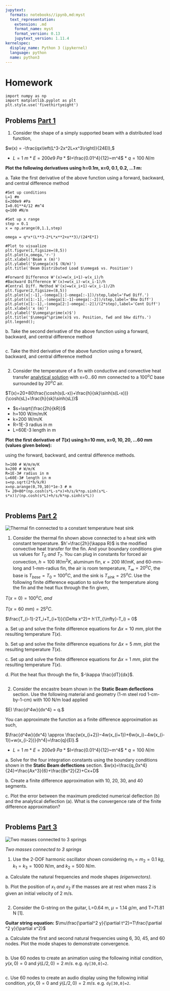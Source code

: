 ```yaml
---
jupytext:
  formats: notebooks//ipynb,md:myst
  text_representation:
    extension: .md
    format_name: myst
    format_version: 0.13
    jupytext_version: 1.11.4
kernelspec:
  display_name: Python 3 (ipykernel)
  language: python
  name: python3
---
```


# Homework

```{code-cell} ipython3
import numpy as np
import matplotlib.pyplot as plt
plt.style.use('fivethirtyeight')
```

## Problems [Part 1](./01_Revisiting_derivatives.md)

1. Consider the shape of a simply supported beam with a distributed load function,

$w(x) = -\frac{qx\left(L^3-2x^2L+x^3\right)}{24EI},$

* $L=1~m$
* $E=200e9~Pa$
* $I=\frac{0.01^4}{12}~m^4$
* $q=100~N/m$

__Plot the following derivatives using h=0.1m, x=0, 0.1, 0.2, ...1 m:__

a. Take the first derivative of the above function using a forward, backward, and central difference method

```{code-cell} ipython3
#Set up conditions
L=1 #m
E=200e9 #Pa
I=0.01**4/12 #m^4
q=100 #N/m

#Set up x range
step = 0.1
x = np.arange(0,1.1,step)

omega = q*x*(L**3-2*L*x**2+x**3)/(24*E*I)

#Plot to visualize
plt.figure(1,figsize=(8,5))
plt.plot(x,omega,'r-')
plt.xlabel('Beam x (m)')
plt.ylabel('$\omega(x)$ (N/m)')
plt.title('Beam Distributed Load $\omega$ vs. Position')

#Forward Difference W'(x)=w(x_i+1)-w(x_i)/h
#Backward Difference W'(x)=w(x_i)-w(x_i-1)/h
#Central Diff. Method W'(x)=w(x_i+1)-w(x_i-1)/2h
plt.figure(2,figsize=(8,5))
plt.plot(x[:-1],-(omega[1:]-omega[:-1])/step,label='Fwd Diff.')
plt.plot(x[1:-1],-(omega[1:-1]-omega[:-2])/step,label='Bkw Diff')
plt.plot(x[1:-1],-(omega[2:]-omega[:-2])/(2*step),label='Cent Diff')
plt.xlabel('x (m)')
plt.ylabel('$\omega\prime(x)$')
plt.title('$\omega^\prime(x)$ vs. Position, fwd and bkw diffs.')
plt.legend();

```

b. Take the second derivative of the above function using a forward, backward, and central difference method

```{code-cell} ipython3

```

c. Take the third derivative of the above function using a forward, backward, and central difference method

```{code-cell} ipython3

```

2. Consider the temperature of a fin with conductive and convective heat transfer [analytical solution](https://en.wikipedia.org/wiki/Fin_(extended_surface)#Solutions) with x=0...60 mm connected to a $100^oC$ base surrounded by $20^oC$ air. 

$T(x)=20+80\frac{\cosh(s(L-x))+\frac{h}{sk}\sinh(s(L-x))}{\cosh(sL)+\frac{h}{sk}\sinh(sL)}$

* $s=\sqrt{\frac{2h}{kR}}$
* h=100 W/m/m/K
* k=200 W/m/K
* R=1E-3 radius in m
* L=60E-3  length in m


__Plot the first derivative of $T(x)$ using h=10 mm, x=0, 10, 20, ...60 mm (values given below):__

using the forward, backward, and central difference methods.

```{code-cell} ipython3
h=100 # W/m/m/K
k=200 # W/m/K
R=1E-3# radius in m
L=60E-3# length in m
s=np.sqrt(2*h/k/R)
x=np.arange(0,70,10)*1e-3 # m
T= 20+80*(np.cosh(s*L-s*x)+h/s/k*np.sinh(s*L-s*x))/(np.cosh(s*L)+h/s/k*np.sinh(s*L))
```

```{code-cell} ipython3

```

## Problems [Part 2](./02_Keep_it_steady.md)

![Thermal fin connected to a constant temperature heat sink](../images/thermal_connect.png)

1. Consider the thermal fin shown above connected to a heat sink with constant temperature. $h'=\frac{2h}{\kappa R}$ is the modified convective heat transfer for the fin. And your boundary conditions give us values for $T_{0}~and~T_{7}.$ You can plug in constants for forced air convection, $h=100~W/m^2K$, aluminum fin, $\kappa=200~W/mK$, and 60-mm-long and 1-mm-radius fin, the air is room temperature, $T_{\infty}=20^oC$, the base is $T_{base}=T_{0}=100^oC$, and the sink is $T_{sink}=25^oC$. Use the following finite difference equation to solve for the temperature along the fin and the heat flux through the fin given, 

$T(x=0)=100^oC,~and$

$T(x=60~mm)=25^oC.$

$\frac{T_{i-1}-2T_i+T_{i+1}}{\Delta x^2}+ h'(T_{\infty}-T_i) = 0$

a. Set up and solve the finite difference equations for $\Delta x=10~mm$, plot the resulting temperature $T(x)$. 

b. Set up and solve the finite difference equations for $\Delta x=5~mm$, plot the resulting temperature $T(x)$. 

c. Set up and solve the finite difference equations for $\Delta x=1~mm$, plot the resulting temperature $T(x)$. 

d. Plot the heat flux through the fin, $-\kappa \frac{dT}{dx}$.

```{code-cell} ipython3

```

2. Consider the encastre beam shown in the __Static Beam deflections__ section. Use the following material and geometry (1-m steel rod 1-cm-by-1-cm) with 100 N/m load applied

$EI \frac{d^4w}{dx^4} = q.$

You can approximate the function as a finite difference approximation as such,

$\frac{d^4w}{dx^4} \approx \frac{w(x_{i+2})−4w(x_{i+1})+6w(x_i)−4w(x_{i-1})+w(x_{i-2})}{h^4}=\frac{q}{EI}.$

* $L=1~m$
* $E=200e9~Pa$
* $I=\frac{0.01^4}{12}~m^4$
* $q=100~N/m$

a. Solve for the four integration constants using the boundary conditions shown in the __Static Beam deflections__ section. $w(x)=\frac{q_0x^4}{24}+\frac{Ax^3}{6}+\frac{Bx^2}{2}+Cx+D$

b. Create a finite difference approximation with 10, 20, 30, and 40 segments. 

c. Plot the error between the maximum predicted numerical deflection (b) and the analytical deflection (a). What is the convergence rate of the finite difference approximation?

```{code-cell} ipython3

```

## Problems [Part 3](./03_Good_Vibrations.md)

![Two masses connected to 3 springs](../images/spring_mass.png)

*Two masses connected to 3 springs*

1. Use the 2-DOF harmonic oscillator shown considering $m_1=m_2=0.1~kg$, $k_1=k_3=1000~N/m,$ and $k_2=500~N/m$. 

a. Calculate the natural frequencies and mode shapes _(eigenvectors)_.

b. Plot the position of $x_1~and~x_2$ if the masses are at rest when mass 2 is given an initial velocity of 2 m/s.

```{code-cell} ipython3

```

2. Consider the G-string on the guitar, L=0.64 m, $\mu=1.14~g/m,$ and T=71.81 N [1]. 

__Guitar string equation:__ $\mu\frac{\partial^2 y}{\partial t^2}=T\frac{\partial ^2 y}{\partial x^2}$

a. Calculate the first and second natural frequencies using 6, 30, 45, and 60 nodes. Plot the mode shapes to demonstrate convergence.

```{code-cell} ipython3

```

b. Use 60 nodes to create an animation using the following initial condition, $y(x,0)=0$ and $\dot{y}(L/2,0)=2~m/s.$ e.g. `dy[30,0]=2`.

```{code-cell} ipython3

```

c. Use 60 nodes to create an audio display using the following initial condition, $y(x,0)=0$ and $\dot{y}(L/2,0)=2~m/s.$ e.g. `dy[30,0]=2`.

```{code-cell} ipython3

```
